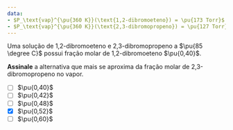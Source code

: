 ```yaml
---
data:
- $P_\text{vap}^{\pu{360 K}}(\text{1,2-dibromoeteno}) = \pu{173 Torr}$
- $P_\text{vap}^{\pu{360 K}}(\text{2,3-dibromopropeno}) = \pu{127 Torr}$
---
```


Uma solução de 1,2-dibromoeteno e 2,3-dibromopropeno a $\pu{85 \degree C}$ possui fração molar de 1,2-dibromoeteno $\pu{0,40}$. 

**Assinale** a alternativa que mais se aproxima da fração molar de 2,3-dibromopropeno no vapor.

- [ ] $\pu{0,40}$
- [ ] $\pu{0,42}$ 
- [ ] $\pu{0,48}$ 
- [x] $\pu{0,52}$ 
- [ ] $\pu{0,60}$
